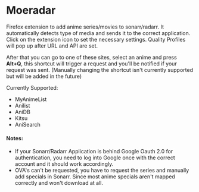 # Moeradar

Firefox extension to add anime series/movies to sonarr/radarr. It automatically detects type of media and sends it to the correct application.
Click on the extension icon to set the necessary settings. Quality Profiles will pop up after URL and API are set. 

After that you can go to one of these sites, select an anime and press **Alt+Q**, this shortcut will trigger a request and you'll be notified if your request was sent. (Manually changing the shortcut isn't currently supported but will be added in the future)

Currently Supported:
- MyAnimeList
- Anilist
- AniDB
- Kitsu
- AniSearch

#### Notes:
- If your Sonarr/Radarr Application is behind Google Oauth 2.0 for authentication, you need to log into Google once with the correct account and it should work accordingly.
- OVA's can't be requested, you have to request the series and manually add specials in Sonarr. Since most anime specials aren't mapped correctly and won't download at all.
